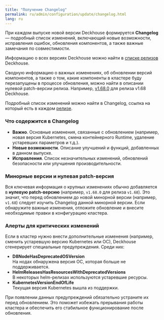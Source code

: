 ```yaml
---
title: "Получение Changelog"
permalink: ru/admin/configuration/update/changelog.html
lang: ru
---
```


При каждом выпуске новой версии Deckhouse формируется **Changelog** — подробный список изменений, включающий новые возможности, исправления ошибок, обновления компонентов, а также важные замечания по совместимости.

Информацию о всех версиях Deckhouse можно найти в [списке релизов](https://github.com/deckhouse/deckhouse/releases) Deckhouse.

Сводную информацию о важных изменениях, об обновлении версий компонентов, а также о том, какие компоненты в кластере буду перезапущены в процессе обновления, можно найти в описании нулевой patch-версии релиза. Например, [v1.68.0](link) для релиза v1.68 Deckhouse.

Подробный список изменений можно найти в Changelog, ссылка на который есть в каждом [релизе](https://github.com/deckhouse/deckhouse/releases).

### Что содержится в Changelog

- **Важно**. Основные изменения, связанные с обновлением (например, новая версия Kubernetes, смена контейнерного Runtime, удаление устаревших параметров и т.д.).
- **Новые возможности**. Описание улучшений и функций, добавленных в данном выпуске.
- **Исправления**. Список незначительных изменений, обновлений безопасности или улучшения производительности.

### Минорные версии и нулевая patch-версия

Вся ключевая информация о крупных изменениях обычно добавляется в **нулевую patch-версию** (например, `v1.68.0` для релиза `v1.68`). Это значит, что перед обновлением до новой минорной версии (например, `v1.68`) следует изучить Changelog данной минорной версии. Если обнаружите важные изменения, отложите обновление и внесите необходимые правки в конфигурацию кластера.

### Алерты для критических изменений

Если в кластер нужно внести дополнительные изменения (например, сменить устаревшую версию Kubernetes или ОС), Deckhouse сгенерирует специальные предупреждения. Среди них:

- **D8NodeHasDeprecatedOSVersion**  
  На нодах обнаружена версия ОС, которая больше не поддерживается.
- **HelmReleasesHasResourcesWithDeprecatedVersions**  
  В некоторых helm-релизах используются устаревшие ресурсы.
- **KubernetesVersionEndOfLife**  
  Текущая версия Kubernetes вышла из поддержки.

При появлении данных предупреждений обязательно устраните их перед обновлением. Это поможет избежать прерывания работы кластера и обеспечить его стабильное функционирование после обновления.
